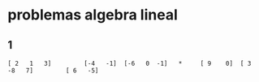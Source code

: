 # problemas algebra lineal 

## 1
`
[ 2   1   3]         [-4   -1] 
[-6   0  -1]   *     [ 9    0] 
[ 3  -8   7]         [ 6   -5]
`
